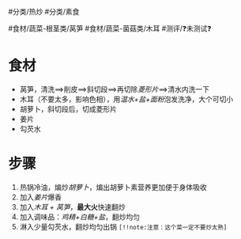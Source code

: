 #分类/热炒 #分类/素食 
 
#食材/蔬菜-根茎类/莴笋 #食材/蔬菜-菌菇类/木耳 
#测评/❓未测试❓

# 食材
- 莴笋，清洗==>削皮==>斜切段==>再切除*菱形片*==>清水内洗一下
- 木耳（不要太多，影响色相），用*温水+盐+面粉*泡发洗净，大个可切小
- 胡萝卜，斜切段后，切成菱形片
- 姜片
- 勾芡水

# 步骤
1. 热锅冷油，煸炒*胡萝卜*，煸出胡萝卜素营养更加便于身体吸收
2. 加入*姜片*爆香
3. 加入*木耳 + 莴笋*，**最大火**快速翻炒
4. 加入调味品：*鸡精+白糖+盐*，翻炒均匀
5. 淋入少量勾芡水，翻炒均匀出锅
`[!!note:注意：这个菜一定不要炒太熟]`